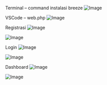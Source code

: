 Terminal – command instalasi breeze
![Image](https://github.com/user-attachments/assets/09607c00-60fd-45bc-ba43-50826047f293)

VSCode – web.php
![Image](https://github.com/user-attachments/assets/4e2b6ef0-59c0-490b-863f-fe7fcd2e4edb)

Registrasi
![Image](https://github.com/user-attachments/assets/a67c62d7-006d-4ed1-b4f9-332297bd4d82)

![Image](https://github.com/user-attachments/assets/19e94a50-ea38-4da7-82b0-2a9d76fb4ce2)

Login
![Image](https://github.com/user-attachments/assets/972b9ac5-37f8-404e-9364-d87a2131d98e)

![Image](https://github.com/user-attachments/assets/ba83ede9-5dc1-4a44-8a94-3c9920539748)

Dashboard
![Image](https://github.com/user-attachments/assets/e1b5ed5f-562e-4eed-988f-c584446c24c0)

![Image](https://github.com/user-attachments/assets/be9eacad-429c-4dd9-8cab-67602b67bfb8)
